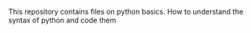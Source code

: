 This repository contains files on python basics. How to understand the syntax of python and code them 
